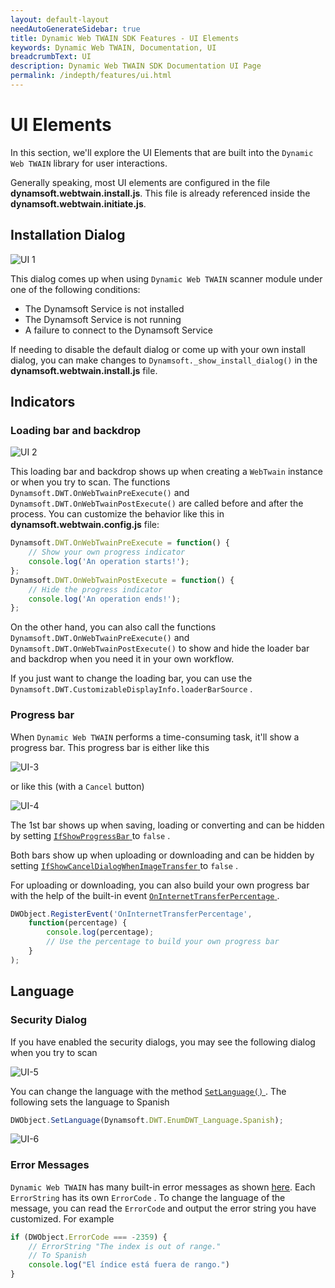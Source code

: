 ```yaml
---
layout: default-layout
needAutoGenerateSidebar: true
title: Dynamic Web TWAIN SDK Features - UI Elements
keywords: Dynamic Web TWAIN, Documentation, UI
breadcrumbText: UI
description: Dynamic Web TWAIN SDK Documentation UI Page
permalink: /indepth/features/ui.html
---
```


# UI Elements

In this section, we'll explore the UI Elements that are built into the `Dynamic Web TWAIN` library for user interactions. 

Generally speaking, most UI elements are configured in the file **dynamsoft.webtwain.install.js**. This file is already referenced inside the **dynamsoft.webtwain.initiate.js**.

## Installation Dialog

![UI 1]({{site.assets}}imgs/UI-1.png)

This dialog comes up when using `Dynamic Web TWAIN` scanner module under one of the following conditions:

* The Dynamsoft Service is not installed
* The Dynamsoft Service is not running
* A failure to connect to the Dynamsoft Service

If needing to disable the default dialog or come up with your own install dialog, you can make changes to `Dynamsoft._show_install_dialog()` in the **dynamsoft.webtwain.install.js** file.
## Indicators

### Loading bar and backdrop

![UI 2]({{site.assets}}imgs/UI-8.png)

This loading bar and backdrop shows up when creating a `WebTwain` instance or when you try to scan. The functions `Dynamsoft.DWT.OnWebTwainPreExecute()` and `Dynamsoft.DWT.OnWebTwainPostExecute()` are called before and after the process. You can customize the behavior like this in **dynamsoft.webtwain.config.js** file:

``` javascript
Dynamsoft.DWT.OnWebTwainPreExecute = function() {
    // Show your own progress indicator
    console.log('An operation starts!');
};
Dynamsoft.DWT.OnWebTwainPostExecute = function() {
    // Hide the progress indicator
    console.log('An operation ends!');
};
```

On the other hand, you can also call the functions `Dynamsoft.DWT.OnWebTwainPreExecute()` and `Dynamsoft.DWT.OnWebTwainPostExecute()` to show and hide the loader bar and backdrop when you need it in your own workflow.

If you just want to change the loading bar, you can use the `Dynamsoft.DWT.CustomizableDisplayInfo.loaderBarSource` .

### Progress bar

When `Dynamic Web TWAIN` performs a time-consuming task, it'll show a progress bar. This progress bar is either like this

![UI-3]({{site.assets}}imgs/UI-7.png)

or like this (with a `Cancel` button)

![UI-4]({{site.assets}}imgs/UI-9.png)

The 1st bar shows up when saving, loading or converting and can be hidden by setting [ `IfShowProgressBar` ]({{site.info}}api/WebTwain_IO.html#ifshowprogressbar) to `false` .

Both bars show up when uploading or downloading and can be hidden by setting  [ `IfShowCancelDialogWhenImageTransfer` ]({{site.info}}api/WebTwain_IO.html#ifshowcanceldialogwhenimagetransfer) to `false` .

For uploading or downloading, you can also build your own progress bar with the help of the built-in event [ `OnInternetTransferPercentage` ]({{site.info}}api/WebTwain_IO.html#oninternettransferpercentage). 

``` javascript
DWObject.RegisterEvent('OnInternetTransferPercentage',
    function(percentage) {
        console.log(percentage);
        // Use the percentage to build your own progress bar
    }
);
```

## Language

### Security Dialog

If you have enabled the security dialogs, you may see the following dialog when you try to scan

![UI-5]({{site.assets}}imgs/UI-5.png)

You can change the language with the method [ `SetLanguage()` ]({{site.info}}api/WebTwain_Util.html#setlanguage). The following sets the language to Spanish

``` javascript
DWObject.SetLanguage(Dynamsoft.DWT.EnumDWT_Language.Spanish);
```

![UI-6]({{site.assets}}imgs/UI-6.png)

### Error Messages

`Dynamic Web TWAIN` has many built-in error messages as shown [here]({{site.info}}api/appendix.html#error-list). Each `ErrorString` has its own `ErrorCode` . To change the language of the message, you can read the `ErrorCode` and output the error string you have customized. For example

``` javascript
if (DWObject.ErrorCode === -2359) {
    // ErrorString "The index is out of range."
    // To Spanish
    console.log("El índice está fuera de rango.")
}
```
